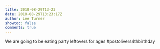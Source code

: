 ```yaml
---
title: 2010-08-29T13-23
date: 2010-08-29T13:23:17Z
author: Lee Turner
showtoc: false
comments: true
---
```


We are going to be eating party leftovers for ages #postolivers4thbirthday

